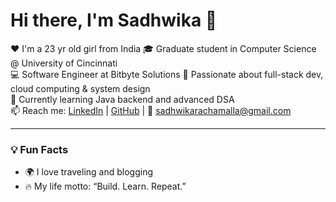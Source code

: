 # Hi there, I'm Sadhwika 👋

❤️ I'm a 23 yr old girl from India 
🎓 Graduate student in Computer Science @ University of Cincinnati  
💻 Software Engineer at Bitbyte Solutions 
🚀 Passionate about full-stack dev, cloud computing & system design  
🌱 Currently learning Java backend and advanced DSA  
📫 Reach me: [LinkedIn](https://www.linkedin.com/in/sadhwika-rachamalla/) | [GitHub](https://github.com/yourusername) | 📧 sadhwikarachamalla@gmail.com

---

### 💡 Fun Facts
- 🌍 I love traveling and blogging
- 🔥 My life motto: “Build. Learn. Repeat.”

